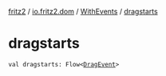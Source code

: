 [fritz2](../../index.md) / [io.fritz2.dom](../index.md) / [WithEvents](index.md) / [dragstarts](./dragstarts.md)

# dragstarts

`val dragstarts: Flow<`[`DragEvent`](https://kotlinlang.org/api/latest/jvm/stdlib/org.w3c.dom/-drag-event/index.html)`>`